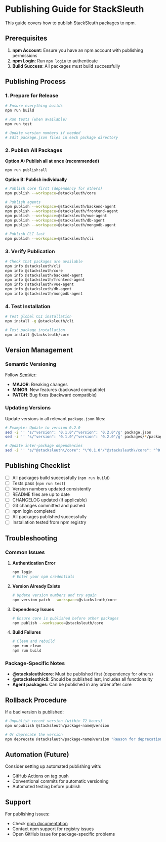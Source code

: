 # Publishing Guide for StackSleuth

This guide covers how to publish StackSleuth packages to npm.

## Prerequisites

1. **npm Account**: Ensure you have an npm account with publishing permissions
2. **npm Login**: Run `npm login` to authenticate
3. **Build Success**: All packages must build successfully

## Publishing Process

### 1. Prepare for Release

```bash
# Ensure everything builds
npm run build

# Run tests (when available)
npm run test

# Update version numbers if needed
# Edit package.json files in each package directory
```

### 2. Publish All Packages

**Option A: Publish all at once (recommended)**
```bash
npm run publish:all
```

**Option B: Publish individually**
```bash
# Publish core first (dependency for others)
npm publish --workspace=@stacksleuth/core

# Publish agents
npm publish --workspace=@stacksleuth/backend-agent
npm publish --workspace=@stacksleuth/frontend-agent
npm publish --workspace=@stacksleuth/vue-agent
npm publish --workspace=@stacksleuth/db-agent
npm publish --workspace=@stacksleuth/mongodb-agent

# Publish CLI last
npm publish --workspace=@stacksleuth/cli
```

### 3. Verify Publication

```bash
# Check that packages are available
npm info @stacksleuth/cli
npm info @stacksleuth/core
npm info @stacksleuth/backend-agent
npm info @stacksleuth/frontend-agent
npm info @stacksleuth/vue-agent
npm info @stacksleuth/db-agent
npm info @stacksleuth/mongodb-agent
```

### 4. Test Installation

```bash
# Test global CLI installation
npm install -g @stacksleuth/cli

# Test package installation
npm install @stacksleuth/core
```

## Version Management

### Semantic Versioning

Follow [SemVer](https://semver.org/):
- **MAJOR**: Breaking changes
- **MINOR**: New features (backward compatible)
- **PATCH**: Bug fixes (backward compatible)

### Updating Versions

Update versions in all relevant `package.json` files:

```bash
# Example: Update to version 0.2.0
sed -i '' 's/"version": "0.1.0"/"version": "0.2.0"/g' package.json
sed -i '' 's/"version": "0.1.0"/"version": "0.2.0"/g' packages/*/package.json

# Update inter-package dependencies
sed -i '' 's/"@stacksleuth\/core": "\^0.1.0"/"@stacksleuth\/core": "^0.2.0"/g' packages/*/package.json
```

## Publishing Checklist

- [ ] All packages build successfully (`npm run build`)
- [ ] Tests pass (`npm run test`)
- [ ] Version numbers updated consistently
- [ ] README files are up to date
- [ ] CHANGELOG updated (if applicable)
- [ ] Git changes committed and pushed
- [ ] npm login completed
- [ ] All packages published successfully
- [ ] Installation tested from npm registry

## Troubleshooting

### Common Issues

1. **Authentication Error**
   ```bash
   npm login
   # Enter your npm credentials
   ```

2. **Version Already Exists**
   ```bash
   # Update version numbers and try again
   npm version patch --workspace=@stacksleuth/core
   ```

3. **Dependency Issues**
   ```bash
   # Ensure core is published before other packages
   npm publish --workspace=@stacksleuth/core
   ```

4. **Build Failures**
   ```bash
   # Clean and rebuild
   npm run clean
   npm run build
   ```

### Package-Specific Notes

- **@stacksleuth/core**: Must be published first (dependency for others)
- **@stacksleuth/cli**: Should be published last, includes all functionality
- **Agent packages**: Can be published in any order after core

## Rollback Procedure

If a bad version is published:

```bash
# Unpublish recent version (within 72 hours)
npm unpublish @stacksleuth/package-name@version

# Or deprecate the version
npm deprecate @stacksleuth/package-name@version "Reason for deprecation"
```

## Automation (Future)

Consider setting up automated publishing with:
- GitHub Actions on tag push
- Conventional commits for automatic versioning
- Automated testing before publish

## Support

For publishing issues:
- Check [npm documentation](https://docs.npmjs.com/cli/v8/commands/npm-publish)
- Contact npm support for registry issues
- Open GitHub issue for package-specific problems 